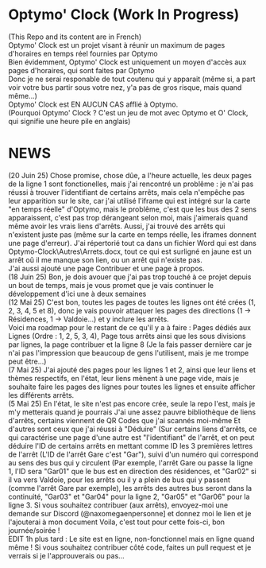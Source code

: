 # Optymo' Clock (Work In Progress)
(This Repo and its content are in French)\
Optymo' Clock est un projet visant à réunir un maximum de pages d'horaires en temps réel fournies par Optymo\
Bien évidemment, Optymo' Clock est uniquement un moyen d'accès aux pages d'horaires, qui sont faites par Optymo\
Donc je ne serai responable de tout coutenu qui y apparait (même si, a part voir votre bus partir sous votre nez, y'a pas de gros risque, mais quand même...)\
Optymo' Clock est EN AUCUN CAS afflié à Optymo.\
(Pourquoi Optymo' Clock ? C'est un jeu de mot avec Optymo et O' Clock, qui signifie une heure pile en anglais)


# NEWS
(20 Juin 25) Chose promise, chose dûe, a l'heure actuelle, les deux pages de la ligne 1 sont fonctionelles, mais j'ai rencontré un problême : je n'ai pas réussi à trouver l'identifiant de certains arrêts,  mais cela n'empêche pas leur apparition sur le site, car j'ai utilisé l'iframe qui est intégré sur la carte "en temps réelle" d'Optymo, mais le problême, c'est que les bus des 2 sens apparaissent, c'est pas trop dérangeant selon moi, mais j'aimerais quand même avoir les vrais liens d'arrêts. Aussi, j'ai trouvé des arrêts qui n'existent juste pas (même sur la carte en temps réelle, les  iframes donnent une page d'erreur). J'ai répertorié tout ca dans un fichier Word qui est dans Optymo-Clock\Autres\Arrets.docx, tout ce qui est surligné en jaune est un arrêt oû il me manque son lien, ou un arrêt qui n'existe pas. \
J'ai aussi ajouté une page Contribuer et une page à propos.\
(18 Juin 25) Bon, je dois avouer que j'ai pas trop touché à ce projet depuis un bout de temps, mais je vous promet que je vais continuer le développement d'ici une à deux semaines\
(12 Mai 25) C'est bon, toutes les pages de toutes les lignes ont été crées (1, 2, 3, 4, 5 et 8), donc je vais pouvoir attaquer les pages des directions (1 -> Résidences, 1 -> Valdoie...) et y inclure les arrêts.\
Voici ma roadmap pour le restant de ce qu'il y a à faire : Pages dédiés aux Lignes (Ordre : 1, 2, 5, 3, 4), Page tous arrêts ainsi que les sous divisions par lignes, la page contribuer et la ligne 8 (Je la fais passer dernière car je n'ai pas l'impression que beaucoup de gens l'utilisent, mais je me trompe peut être...)\
(7 Mai 25) J'ai ajouté des pages pour les lignes 1 et 2, ainsi que leur liens et thèmes respectifs, en l'état, leur liens mènent à une page vide,
mais je souhaite faire les pages des lignes pour toutes les lignes et ensuite afficher les différents arrêts.\
(5 Mai 25) En l'état, le site n'est pas encore crée, seule la repo l'est, mais je m'y metterais quand je pourrais
J'ai une assez pauvre bibliothèque de liens d'arrêts, certains viennent de QR Codes que j'ai scannés moi-même
Et d'autres sont ceux que j'ai réussi à "Déduire" (Sur certains liens d'arrêts, ce qui caractérise une page d'une autre est "l'identifiant" de l'arrêt,
et on peut déduire l'ID de certains arrêts en mettant comme ID les 3 premières lettres de l'arrêt (L'ID de l'arrêt Gare c'est "Gar"), suivi d'un numéro
qui correspond au sens des bus qui y circulent (Par exemple, l'arrêt Gare ou passe la ligne 1, l'ID sera "Gar01" que le bus est en direction des résidences, et "Gar02"
si il va vers Valdoie, pour les arrêts ou il y a plein de bus qui y passent (comme l'arrêt Gare par exemple), les arrêts des autres bus seront dans la continuité,
"Gar03" et "Gar04" pour la ligne 2, "Gar05" et "Gar06" pour la ligne 3.
Si vous souhaitez contribuer (aux arrêts), envoyez-moi une demande sur Discord (@naxomegaenpersonne] et donnez moi le lien et je l'ajouterai à mon document
Voila, c'est tout pour cette fois-ci, bon journée/soirée !\
EDIT 1h plus tard : Le site est en ligne, non-fonctionnel mais en ligne quand même !
Si vous souhaitez contribuer côté code, faites un pull request
et je verrais si je l'approuverais ou pas...

